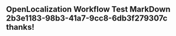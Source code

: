 <properties
ms.topic="hero-topic"
ms.test1="hero-topic"
ms.test2="test"/>

## OpenLocalization Workflow Test MarkDown 2b3e1183-98b3-41a7-9cc8-6db3f279307c thanks!
